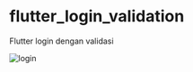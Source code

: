 # flutter_login_validation

Flutter login dengan validasi

![login](https://user-images.githubusercontent.com/69227102/89712309-397f2600-d9ba-11ea-8a54-79c55bb9f173.jpg)

